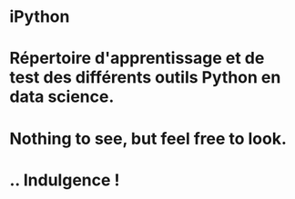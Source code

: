# iPython
#
# Répertoire d'apprentissage et de test des différents outils Python en data science.
#
# Nothing to see, but feel free to look.
#
# .. Indulgence !
